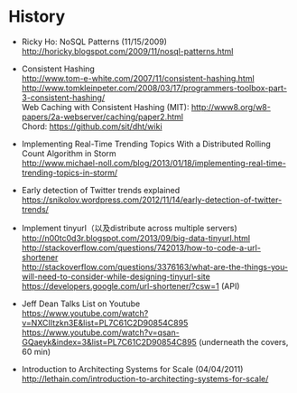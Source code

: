 # History

* Ricky Ho: NoSQL Patterns (11/15/2009)
<br>http://horicky.blogspot.com/2009/11/nosql-patterns.html

* Consistent Hashing
<br>http://www.tom-e-white.com/2007/11/consistent-hashing.html 
<br>http://www.tomkleinpeter.com/2008/03/17/programmers-toolbox-part-3-consistent-hashing/
<br>Web Caching with Consistent Hashing (MIT): http://www8.org/w8-papers/2a-webserver/caching/paper2.html
<br>Chord: https://github.com/sit/dht/wiki

* Implementing Real-Time Trending Topics With a Distributed Rolling Count Algorithm in Storm
<br>http://www.michael-noll.com/blog/2013/01/18/implementing-real-time-trending-topics-in-storm/

* Early detection of Twitter trends explained
<br>https://snikolov.wordpress.com/2012/11/14/early-detection-of-twitter-trends/

* Implement tinyurl（以及distribute across multiple servers) 
<br>http://n00tc0d3r.blogspot.com/2013/09/big-data-tinyurl.html 
<br>http://stackoverflow.com/questions/742013/how-to-code-a-url-shortener 
<br>http://stackoverflow.com/questions/3376163/what-are-the-things-you-will-need-to-consider-while-designing-tinyurl-site 
<br>https://developers.google.com/url-shortener/?csw=1 (API)

* Jeff Dean Talks List on Youtube
<br>https://www.youtube.com/watch?v=NXCIItzkn3E&list=PL7C61C2D90854C895
<br>https://www.youtube.com/watch?v=qsan-GQaeyk&index=3&list=PL7C61C2D90854C895 (underneath the covers, 60 min)

* Introduction to Architecting Systems for Scale (04/04/2011)
<br>http://lethain.com/introduction-to-architecting-systems-for-scale/






